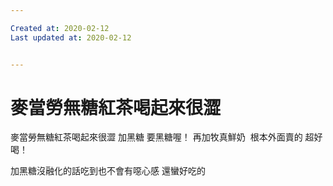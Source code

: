 ```yaml
---

Created at: 2020-02-12
Last updated at: 2020-02-12


---
```


# 麥當勞無糖紅茶喝起來很澀


麥當勞無糖紅茶喝起來很澀
加黑糖 要黑糖喔！
再加牧真鮮奶 
根本外面賣的 超好喝！

加黑糖沒融化的話吃到也不會有噁心感
還蠻好吃的

